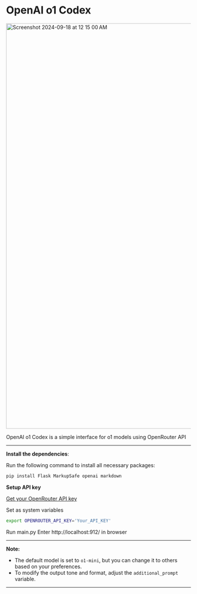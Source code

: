 # OpenAI o1 Codex

<img width="1105" alt="Screenshot 2024-09-18 at 12 15 00 AM" src="https://github.com/user-attachments/assets/b523f79b-8df2-4516-81e6-2a1afac0f6b0">

OpenAI o1 Codex is a simple interface for o1 models using OpenRouter API


---

**Install the dependencies**:
   
   Run the following command to install all necessary packages:

   ```bash
   pip install Flask MarkupSafe openai markdown
   ```

**Setup API key**

   [Get your OpenRouter API key](https://openrouter.ai/settings/keys)

   Set as system variables

   ```bash
export OPENROUTER_API_KEY='Your_API_KEY'
```




Run main.py
Enter http://localhost:912/ in browser


---

**Note:**

- The default model is set to `o1-mini`, but you can change it to others based on your preferences.
- To modify the output tone and format, adjust the `additional_prompt` variable.

---
